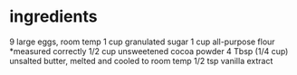 # ingredients
9 large eggs, room temp
1 cup granulated sugar
1 cup all-purpose flour *measured correctly
1/2 cup unsweetened cocoa powder
4 Tbsp (1/4 cup) unsalted butter, melted and cooled to room temp
1/2 tsp vanilla extract
